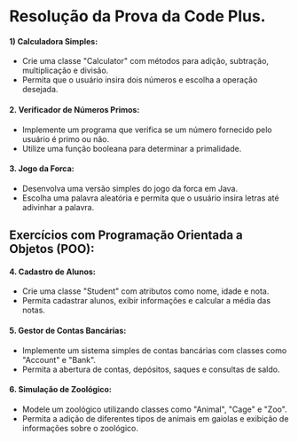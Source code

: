 # Resolução da Prova da Code Plus. 


#### 1) Calculadora Simples:
   - Crie uma classe "Calculator" com métodos para adição, subtração, multiplicação e divisão.
   - Permita que o usuário insira dois números e escolha a operação desejada.

#### 2. Verificador de Números Primos:
   - Implemente um programa que verifica se um número fornecido pelo usuário é primo ou não.
   - Utilize uma função booleana para determinar a primalidade.

#### 3. Jogo da Forca:
   - Desenvolva uma versão simples do jogo da forca em Java.
   - Escolha uma palavra aleatória e permita que o usuário insira letras até adivinhar a palavra.

## Exercícios com Programação Orientada a Objetos (POO):

#### 4. Cadastro de Alunos:
   - Crie uma classe "Student" com atributos como nome, idade e nota.
   - Permita cadastrar alunos, exibir informações e calcular a média das notas.

#### 5. Gestor de Contas Bancárias:
   - Implemente um sistema simples de contas bancárias com classes como "Account" e "Bank".
   - Permita a abertura de contas, depósitos, saques e consultas de saldo.

#### 6. Simulação de Zoológico:
   - Modele um zoológico utilizando classes como "Animal", "Cage" e "Zoo".
   - Permita a adição de diferentes tipos de animais em gaiolas e exibição de informações sobre o zoológico.
